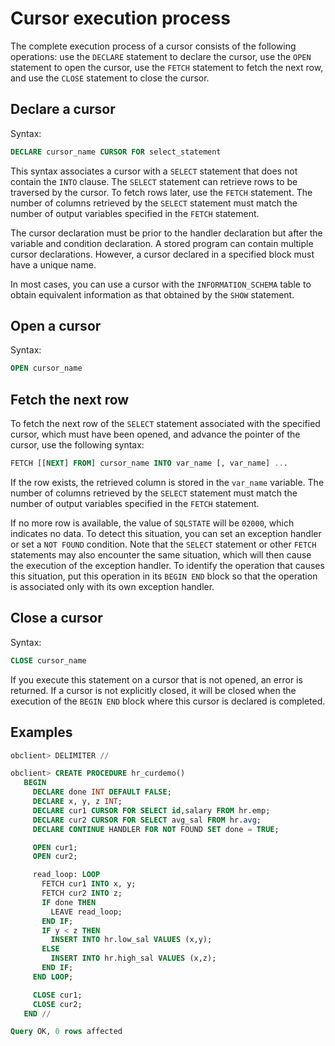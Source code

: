 # Cursor execution process

The complete execution process of a cursor consists of the following operations: use the `DECLARE` statement to declare the cursor, use the `OPEN` statement to open the cursor, use the `FETCH` statement to fetch the next row, and use the `CLOSE` statement to close the cursor.

## Declare a cursor

Syntax:

```sql
DECLARE cursor_name CURSOR FOR select_statement
```

This syntax associates a cursor with a `SELECT` statement that does not contain the `INTO` clause. The `SELECT` statement can retrieve rows to be traversed by the cursor. To fetch rows later, use the `FETCH` statement. The number of columns retrieved by the `SELECT` statement must match the number of output variables specified in the `FETCH` statement.

The cursor declaration must be prior to the handler declaration but after the variable and condition declaration. A stored program can contain multiple cursor declarations. However, a cursor declared in a specified block must have a unique name.

In most cases, you can use a cursor with the `INFORMATION_SCHEMA` table to obtain equivalent information as that obtained by the `SHOW` statement.

## Open a cursor

Syntax:

```sql
OPEN cursor_name
```


## Fetch the next row

To fetch the next row of the `SELECT` statement associated with the specified cursor, which must have been opened, and advance the pointer of the cursor, use the following syntax:

```sql
FETCH [[NEXT] FROM] cursor_name INTO var_name [, var_name] ...
```

If the row exists, the retrieved column is stored in the `var_name` variable. The number of columns retrieved by the `SELECT` statement must match the number of output variables specified in the `FETCH` statement.

If no more row is available, the value of `SQLSTATE` will be `02000`, which indicates no data. To detect this situation, you can set an exception handler or set a `NOT FOUND` condition. Note that the `SELECT` statement or other `FETCH` statements may also encounter the same situation, which will then cause the execution of the exception handler. To identify the operation that causes this situation, put this operation in its `BEGIN END` block so that the operation is associated only with its own exception handler.

## Close a cursor

Syntax:

```sql
CLOSE cursor_name
```


If you execute this statement on a cursor that is not opened, an error is returned. If a cursor is not explicitly closed, it will be closed when the execution of the `BEGIN END` block where this cursor is declared is completed.

## Examples

```sql
obclient> DELIMITER //

obclient> CREATE PROCEDURE hr_curdemo()
   BEGIN
     DECLARE done INT DEFAULT FALSE;
     DECLARE x, y, z INT;
     DECLARE cur1 CURSOR FOR SELECT id,salary FROM hr.emp;
     DECLARE cur2 CURSOR FOR SELECT avg_sal FROM hr.avg;
     DECLARE CONTINUE HANDLER FOR NOT FOUND SET done = TRUE;

     OPEN cur1;
     OPEN cur2;

     read_loop: LOOP
       FETCH cur1 INTO x, y;
       FETCH cur2 INTO z;
       IF done THEN
         LEAVE read_loop;
       END IF;
       IF y < z THEN
         INSERT INTO hr.low_sal VALUES (x,y);
       ELSE
         INSERT INTO hr.high_sal VALUES (x,z);
       END IF;
     END LOOP;

     CLOSE cur1;
     CLOSE cur2;
   END //

Query OK, 0 rows affected
```
